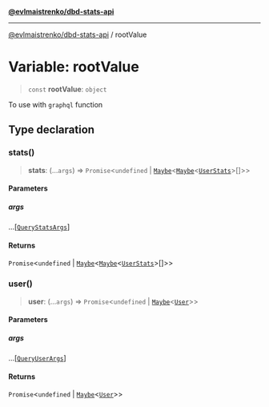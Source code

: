 [**@evlmaistrenko/dbd-stats-api**](../README.md)

---

[@evlmaistrenko/dbd-stats-api](../README.md) / rootValue

# Variable: rootValue

> `const` **rootValue**: `object`

To use with `graphql` function

## Type declaration

### stats()

> **stats**: (...`args`) => `Promise`\<`undefined` \| [`Maybe`](../namespaces/types/type-aliases/Maybe.md)\<[`Maybe`](../namespaces/types/type-aliases/Maybe.md)\<[`UserStats`](../namespaces/types/type-aliases/UserStats.md)\>[]\>\>

#### Parameters

##### args

...\[[`QueryStatsArgs`](../namespaces/types/type-aliases/QueryStatsArgs.md)\]

#### Returns

`Promise`\<`undefined` \| [`Maybe`](../namespaces/types/type-aliases/Maybe.md)\<[`Maybe`](../namespaces/types/type-aliases/Maybe.md)\<[`UserStats`](../namespaces/types/type-aliases/UserStats.md)\>[]\>\>

### user()

> **user**: (...`args`) => `Promise`\<`undefined` \| [`Maybe`](../namespaces/types/type-aliases/Maybe.md)\<[`User`](../namespaces/types/type-aliases/User.md)\>\>

#### Parameters

##### args

...\[[`QueryUserArgs`](../namespaces/types/type-aliases/QueryUserArgs.md)\]

#### Returns

`Promise`\<`undefined` \| [`Maybe`](../namespaces/types/type-aliases/Maybe.md)\<[`User`](../namespaces/types/type-aliases/User.md)\>\>

